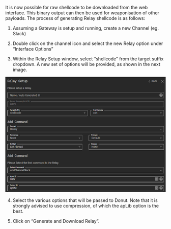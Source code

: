 It is now possible for raw shellcode to be downloaded from the web interface. This binary output can then be used for weaponisation of other payloads. The process of generating Relay shellcode is as follows:

1. Assuming a Gateway is setup and running, create a new Channel (eg. Slack)
    
2. Double click on the channel icon and select the new Relay option under “Interface Options”

3. Within the Relay Setup window, select “shellcode” from the target suffix dropdown. A new set of options will be provided, as shown in the next image.

<img src="./UsageImages/figure3.png"/>

4. Select the various options that will be passed to Donut. Note that it is strongly advised to use compression, of which the apLib option is the best.

5. Click on “Generate and Download Relay”.
